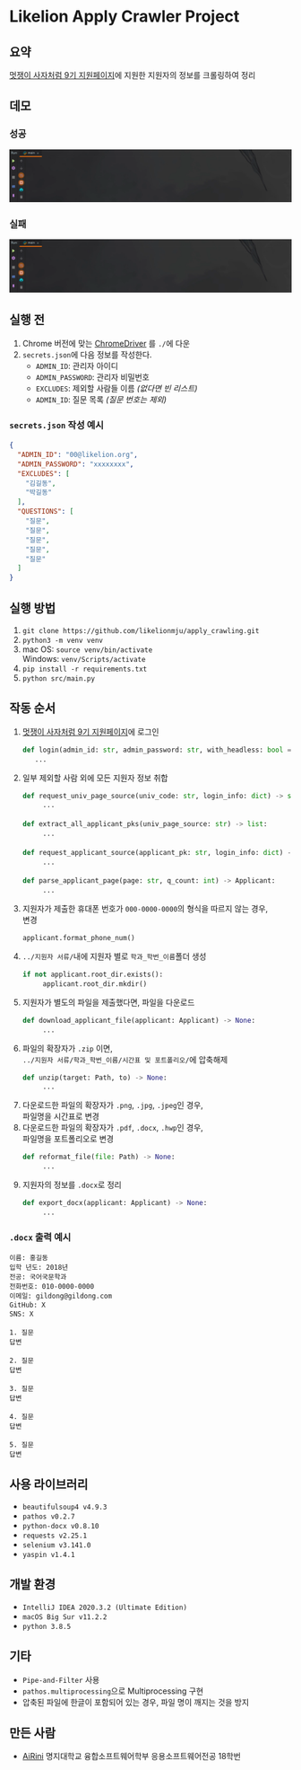 Likelion Apply Crawler Project
===

## 요약

[멋쟁이 사자처럼 9기 지원페이지](https://apply.likelion.org)에 지원한 지원자의 정보를 크롤링하여 정리

## 데모

### 성공

![성공](success_demo.gif)

### 실패

![실패](fail_demo.gif)

## 실행 전

1. Chrome 버전에 맞는 [ChromeDriver](https://chromedriver.chromium.org/downloads) 를 `./`에 다운
1. `secrets.json`에 다음 정보를 작성한다.
    + `ADMIN_ID`: 관리자 아이디
    + `ADMIN_PASSWORD`: 관리자 비밀번호
    + `EXCLUDES`: 제외할 사람들 이름 _(없다면 빈 리스트)_
    + `ADMIN_ID`: 질문 목록 _(질문 번호는 제외)_

### `secrets.json` 작성 예시

```json
{
  "ADMIN_ID": "00@likelion.org",
  "ADMIN_PASSWORD": "xxxxxxxx",
  "EXCLUDES": [
    "김길동",
    "박길동"
  ],
  "QUESTIONS": [
    "질문",
    "질문",
    "질문",
    "질문",
    "질문"
  ]
}
```

## 실행 방법

1. `git clone https://github.com/likelionmju/apply_crawling.git`
1. `python3 -m venv venv`
1. mac OS: `source venv/bin/activate`  
   Windows: `venv/Scripts/activate`
1. `pip install -r requirements.txt`
1. `python src/main.py`

## 작동 순서

1. [멋쟁이 사자처럼 9기 지원페이지](https://apply.likelion.org)에 로그인
   ```python
   def login(admin_id: str, admin_password: str, with_headless: bool = True) -> dict:
      ...
   ```
1. 일부 제외할 사람 외에 모든 지원자 정보 취합
   ```python
   def request_univ_page_source(univ_code: str, login_info: dict) -> str:
        ...
   
   def extract_all_applicant_pks(univ_page_source: str) -> list:
        ...
   
   def request_applicant_source(applicant_pk: str, login_info: dict) -> str:
        ...
   
   def parse_applicant_page(page: str, q_count: int) -> Applicant:
        ...
   ```
1. 지원자가 제출한 휴대폰 번호가 `000-0000-0000`의 형식을 따르지 않는 경우,  
   변경
   ```python
   applicant.format_phone_num()
   ```
1. `../지원자 서류/`내에 지원자 별로 `학과_학번_이름`폴더 생성
   ```python
   if not applicant.root_dir.exists():
        applicant.root_dir.mkdir()
   ```
1. 지원자가 별도의 파일을 제출했다면, 파일을 다운로드
   ```python
   def download_applicant_file(applicant: Applicant) -> None:
        ...
   ```
1. 파일의 확장자가 `.zip` 이면,  
   `../지원자 서류/학과_학번_이름/시간표 및 포트폴리오/`에 압축해제
   ```python
   def unzip(target: Path, to) -> None:
        ...
   ```
1. 다운로드한 파일의 확장자가 `.png`, `.jpg`, `.jpeg`인 경우,  
   파일명을 시간표로 변경
1. 다운로드한 파일의 확장자가 `.pdf`, `.docx`, `.hwp`인 경우,  
   파일명을 포트폴리오로 변경
   ```python
   def reformat_file(file: Path) -> None:
        ...
   ```
1. 지원자의 정보를 `.docx`로 정리
   ```python
   def export_docx(applicant: Applicant) -> None:
        ...
   ```

### `.docx` 출력 예시

```text
이름: 홍길동
입학 년도: 2018년
전공: 국어국문학과
전화번호: 010-0000-0000
이메일: gildong@gildong.com
GitHub: X
SNS: X

1. 질문
답변

2. 질문
답변

3. 질문
답변

4. 질문
답변

5. 질문
답변
```

## 사용 라이브러리

- `beautifulsoup4 v4.9.3`
- `pathos v0.2.7`
- `python-docx v0.8.10`
- `requests v2.25.1`
- `selenium v3.141.0`
- `yaspin v1.4.1`

## 개발 환경

- `IntelliJ IDEA 2020.3.2 (Ultimate Edition)`
- `macOS Big Sur v11.2.2`
- `python 3.8.5`

## 기타

- `Pipe-and-Filter` 사용
- `pathos.multiprocessing`으로 Multiprocessing 구현
- 압축된 파일에 한글이 포함되어 있는 경우, 파일 명이 깨지는 것을 방지

## 만든 사람

- [AiRini](https://github.com/ygnaiih1680) 명지대학교 융합소프트웨어학부 응용소프트웨어전공 18학번 

